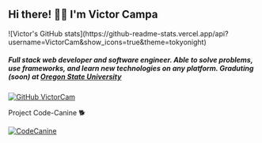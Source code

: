 <h2>Hi there! 👋🦊 I'm Victor Campa</h2> ![Victor's GitHub stats](https://github-readme-stats.vercel.app/api?username=VictorCam&show_icons=true&theme=tokyonight)
<h5>Full stack web developer and software engineer. Able to solve problems, use frameworks, and learn new technologies on any platform. <em>Graduting (soon) at <a href="https://oregonstate.edu">Oregon State University</a></em></h5>

[![GitHub VictorCam](https://img.shields.io/github/followers/VictorCam?label=follow&style=social)](https://github.com/VictorCam)

Project Code-Canine 🐕

[![CodeCanine](https://github-readme-stats.vercel.app/api/pin/?username=VictorCam&repo=project-cc)](https://github.com/VictorCam/project-cc)


<!--
**VictorCam/VictorCam** is a ✨ _special_ ✨ repository because its `README.md` (this file) appears on your GitHub profile.

Here are some ideas to get you started:

- 🔭 I’m currently working on ...
- 
- 🌱 I’m currently learning ...
- 
- 👯 I’m looking to collaborate on ...
- 
- 🤔 I’m looking for help with ...
- 
- 💬 Ask me about ...
- 
- 📫 How to reach me: ...
- 
- ⚡ Fun fact: ...
- 
-->
